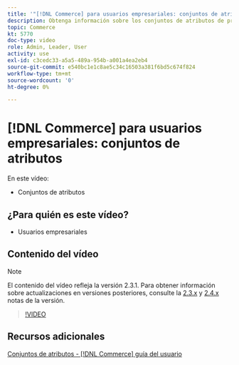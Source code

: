 ```yaml
---
title: '"[!DNL Commerce] para usuarios empresariales: conjuntos de atributos"'
description: Obtenga información sobre los conjuntos de atributos de producto y cómo utilizarlos en su catálogo.
topic: Commerce
kt: 5770
doc-type: video
role: Admin, Leader, User
activity: use
exl-id: c3cedc33-a5a5-489a-954b-a001a4ea2eb4
source-git-commit: e540bc1e1c8ae5c34c16503a381f6bd5c674f824
workflow-type: tm+mt
source-wordcount: '0'
ht-degree: 0%

---
```


# [!DNL Commerce] para usuarios empresariales: conjuntos de atributos

En este vídeo:

- Conjuntos de atributos

## ¿Para quién es este vídeo?

- Usuarios empresariales

## Contenido del vídeo

>[!NOTE]
>
>El contenido del vídeo refleja la versión 2.3.1. Para obtener información sobre actualizaciones en versiones posteriores, consulte la [ 2.3.x](https://devdocs.magento.com/guides/v2.3/release-notes/bk-release-notes.html) y [2.4.x](https://devdocs.magento.com/guides/v2.4/release-notes/bk-release-notes.html) notas de la versión.

>[!VIDEO](https://video.tv.adobe.com/v/35955?quality=12&learn=on)

## Recursos adicionales

[Conjuntos de atributos - [!DNL Commerce] guía del usuario](https://docs.magento.com/user-guide/stores/attribute-sets.html)
